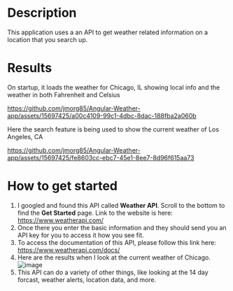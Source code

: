 # Description
This application uses a an API to get weather related information on a location that you search up.

# Results

On startup, it loads the weather for Chicago, IL showing local info and the weather in both Fahrenheit and Celsius


https://github.com/jmorg85/Angular-Weather-app/assets/15697425/a00c4109-99c1-4dbc-8dac-188fba2a060b


Here the search feature is being used to show the current weather of Los Angeles, CA


https://github.com/jmorg85/Angular-Weather-app/assets/15697425/fe8603cc-ebc7-45e1-8ee7-8d96f615aa73

# How to get started
1. I googled and found this API called **Weather API**. Scroll to the bottom to find the **Get Started** page. Link to the website is here: https://www.weatherapi.com/
2. Once there you enter the basic information and they should send you an API key for you to access it how you see fit.
3. To access the documentation of this API, please follow this link here: https://www.weatherapi.com/docs/
4. Here are the results when I look at the current weather of Chicago. ![image](https://github.com/jmorg85/Angular-Weather-app/assets/15697425/d48e1439-2072-4299-9e80-ddb901b1df39)
5. This API can do a variety of other things, like looking at the 14 day forcast, weather alerts, location data, and more.
